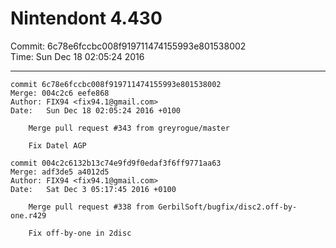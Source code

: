 # Nintendont 4.430
Commit: 6c78e6fccbc008f919711474155993e801538002  
Time: Sun Dec 18 02:05:24 2016   

-----

```
commit 6c78e6fccbc008f919711474155993e801538002
Merge: 004c2c6 eefe868
Author: FIX94 <fix94.1@gmail.com>
Date:   Sun Dec 18 02:05:24 2016 +0100

    Merge pull request #343 from greyrogue/master
    
    Fix Datel AGP
```

```
commit 004c2c6132b13c74e9fd9f0edaf3f6ff9771aa63
Merge: adf3de5 a4012d5
Author: FIX94 <fix94.1@gmail.com>
Date:   Sat Dec 3 05:17:45 2016 +0100

    Merge pull request #338 from GerbilSoft/bugfix/disc2.off-by-one.r429
    
    Fix off-by-one in 2disc
```
